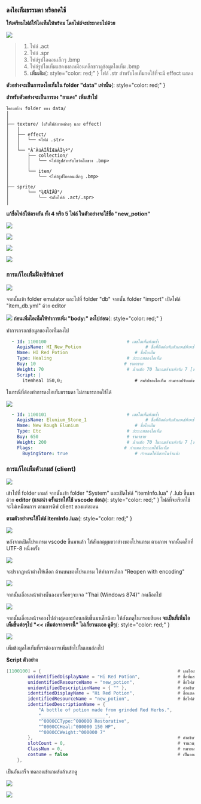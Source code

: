 ### ลงไอเท็มธรรมดา หรือกดใช้

**ให้เตรียมไฟล์ให้ไอเท็มให้พร้อม โดยไฟล์จะประกอบไปด้วย**

![](../assets/images/img/10/01.PNG)

> 1. ไฟล์ .act
> 2. ไฟล์ .spr
> 3. ไฟล์รูปไอคอนเล็กๆ .bmp
> 4. ไฟล์รูปไอเท็มแสดงผลเหมือนคลิ๊กขวาดูข้อมูลไอเท็ม .bmp
> 5. **เพิ่มเติม**{: style="color: red;" } ไฟล์ .str สำหรับไอเท็มกดใช้ที่จะมี effect แสดง

**ตัวอย่างจะเป็นการลงไอเท็มใน folder "data" เท่านั้น**{: style="color: red;" }

**สำหรับตัวอย่างจะเป็นการลง "ยาแดง" เพิ่มเข้าไป**

```text
โครงสร้าง folder ของ data/
│
│
├── texture/ (เก็บไฟล์ภาพต่างๆ และ effect)
│   │
│   ├── effect/
│   │   └── <ไฟล์ .str>
│   │
│   └── "À¯ÀúÀÎÅÍÆäÀÌ½º"/
│       ├── collection/
│       │   └── <ไฟล์รูปสำหรับโชว์คลิ๊กขวา .bmp>
│       │
│       └── item/
│           └── <ไฟล์รูปไอคอนเล็กๆ .bmp>
│   
├── sprite/ 
│       └── "¾ÆÀÌÅÛ"/
│           └── <เก็บไฟล์ .act/.spr>
│ 
```

**แก้ชื่อไฟล์ให้ตรงกัน ทั้ง 4 หรือ 5 ไฟล์ ในตัวอย่างจะใช้ชื่อ "new_potion"**

![](../assets/images/img/10/02.PNG)


![](../assets/images/img/10/03.PNG)


![](../assets/images/img/10/04.PNG)


![](../assets/images/img/10/05.PNG)


### การแก้ไอเท็มฝั่งเซิร์ฟเวอร์

![](../assets/images/img/10/06.PNG)

จากนั้นเข้า folder emulator และไปที่ folder "db" จากนั้น folder "import" เปิดไฟล์ "item_db.yml" ด้วย editor

![](../assets/images/img/10/07.PNG)
**ก่อนเพิ่มไอเท็มให้ทำการเพิ่ม "body:" ลงไปก่อน**{: style="color: red;" }

ทำการกรอกข้อมูลของไอเท็มลงไป

```yml
  - Id: 1100100								 # เลขไอเท็มห้ามซ้ำ
    AegisName: HI_New_Potion				        # ชื่อที่ติดต่อกับตัวเกมส์ห้ามซ้ำ ห้ามเว้นวรรค
    Name: HI Red Potion						    # ชื่อไอเท็ม
    Type: Healing							 # ประเภทของไอเท็ม
    Buy: 10									# ราคาขาย
    Weight: 70								 # น้ำหนัก 70 ในเกมส์จะเท่ากับ 7 [หารด้วย 10]
    Script: |
      itemheal 150,0;						    # สคริปของไอเท็ม สามารถปรับแต่งตามใจชอบ
```

ในกรณีที่ต้องทำการลงไอเท็มธรรมดา ไม่สามารถกดใช้ได้

![](../assets/images/img/10/08.PNG)

```yml
  - Id: 1100101								 # เลขไอเท็มห้ามซ้ำ
    AegisName: Elunium_Stone_1				        # ชื่อที่ติดต่อกับตัวเกมส์ห้ามซ้ำ ห้ามเว้นวรรค
    Name: New Rough Elunium					    # ชื่อไอเท็ม
    Type: Etc								 # ประเภทของไอเท็ม
    Buy: 650								 # ราคาขาย
    Weight: 200								 # น้ำหนัก 70 ในเกมส์จะเท่ากับ 7 [หารด้วย 10]
    Flags:									# กำหนดประเภทให้ไอเท็ม
      BuyingStore: true						    # กำหนดให้มีขายในร้านค้า
```

### การแก้ไอเท็มตัวเกมส์ (client)

![](../assets/images/img/10/09.PNG)

เข้าไปที่ folder เกมส์ จากนั้นเข้า folder "System" และเปิดไฟล์ "itemInfo.lua" / .lub ขึ้นมาด้วย **editor (แนะนำ ครั้งแรกให้ใช้ vscode ก่อน)**{: style="color: red;" } ไฟล์ที่จะเรียกใช้จะไม่เหมือนการ ตามการดิฟ client ของแต่ละคน

**ตามตัวอย่างจะใช้ไฟล์ itemInfo.lua**{: style="color: red;" }

![](../assets/images/img/10/10.PNG)

หลังจากเปิดโปรแกรม vscode ขึ้นมาแล้ว ให้สังเกตุมุมขวาล่างของโปรแกรม ตามภาพ จากนั้นคลิ๊กที่ UTF-8 หนึ่งครั้ง

![](../assets/images/img/10/11.PNG)

จะปรากฏหน้าต่างให้เลือก ด้านบนของโปรแกรม ให้ทำการเลือก "Reopen with encoding"

![](../assets/images/img/10/12.PNG)

จากนั้นเลื่อนหน้าต่างนั้นลงมาเรื่อยๆจะเจอ "Thai (Windows 874)" กดเลือกไป

![](../assets/images/img/10/13.PNG)

จากนั้นเลื่อนหน้าจอลงไปล่างสุดและย้อนกลับขึ้นมาเล็กน้อย ให้สังเกตุในกรอบสีแดง 
**จะเป็นที่เพิ่มไอเท็มชิ้นต่อๆไป "<< เพิ่มต่อจากตรงนี้" ไม่เกี่ยวนะเออ ดูดีๆ**{: style="color: red;" }

![](../assets/images/img/10/14.PNG)

เพิ่มข้อมูลไอเท็มที่เราต้องการเพิ่มเข้าไปในเกมส์ลงไป

**Script ตัวอย่าง**

```lua
[1100100] = { 													# เลขไอเท็มให้ตรงกับที่แก้ในไฟล์ import ด้านบน
		unidentifiedDisplayName = "Hi Red Potion",				# ชื่อที่แสดงตอนยังไม่
		unidentifiedResourceName = "new_potion",				# ชื่อไฟล์ที่จะเรียกมาแสดงผล
		unidentifiedDescriptionName = { "" },					# คำอธิบายไอเท็มตอนยังไม่ส่อง
		identifiedDisplayName = "Hi Red Potion",				# ชื่อแสดงหลังส่อง
		identifiedResourceName = "new_potion",					# ชื่อไฟล์ที่จะเรียกมาแสดงผลหลังส่อง
		identifiedDescriptionName = {
			"A bottle of potion made from grinded Red Herbs.",
			"________________________",
			"^0000CCType:^000000 Restorative",
			"^0000CCHeal:^000000 150 HP",
			"^0000CCWeight:^000000 7"
		},														# คำอธิบายไอเท็มหลังส่อง 
		slotCount = 0,											# จำนวนรูใส่การ์ด
		ClassNum = 0,											# หมายเลขไอดีแสดงผลจำพวก หมวก/ปาก/หัว
		costume = false											# เป็นคอสตูม ใช่บ่
	},
```

เป็นอันเสร็จ ทดลองเข้าเกมส์แล้วเสกดู

![](../assets/images/img/10/15.PNG)

![](../assets/images/img/10/16.PNG)

